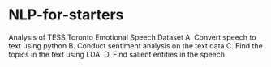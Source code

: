 # NLP-for-starters
Analysis of TESS Toronto Emotional Speech Dataset 
A. Convert speech to text using python 
B. Conduct sentiment analysis on the text data 
C. Find the topics in the text using LDA. 
D. Find salient entities in the speech 

